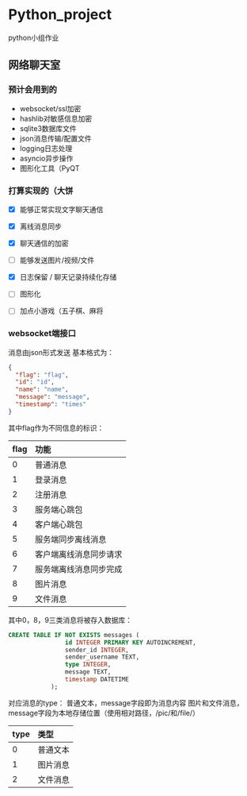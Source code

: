 # Python_project
python小组作业

## 网络聊天室

### 预计会用到的

- websocket/ssl加密
- hashlib对敏感信息加密
- sqlite3数据库文件
- json消息传输/配置文件
- logging日志处理
- asyncio异步操作
- 图形化工具（PyQT

### 打算实现的（大饼

- [x] 能够正常实现文字聊天通信
- [x] 离线消息同步
- [x] 聊天通信的加密
- [ ] 能够发送图片/视频/文件
- [x] 日志保留 / 聊天记录持续化存储
- [ ] 图形化
- [ ] 加点小游戏（五子棋、麻将



### websocket端接口
消息由json形式发送
基本格式为：
```json
{
  "flag": "flag",
  "id": "id",
  "name": "name",
  "message": "message",
  "timestamp": "times"
}
```
其中flag作为不同信息的标识：

| flag | 功能          |
|:-----|:------------|
| 0    | 普通消息        |
| 1    | 登录消息        |
| 2    | 注册消息        |
| 3    | 服务端心跳包      |
| 4    | 客户端心跳包      |
| 5    | 服务端同步离线消息   |
| 6    | 客户端离线消息同步请求 |
| 7    | 服务端离线消息同步完成 |
| 8    | 图片消息        |
| 9    | 文件消息        |

其中0，8，9三类消息将被存入数据库：
```sql
CREATE TABLE IF NOT EXISTS messages (
                id INTEGER PRIMARY KEY AUTOINCREMENT,
                sender_id INTEGER,
                sender_username TEXT,
                type INTEGER,
                message TEXT,
                timestamp DATETIME
            );
```
对应消息的type：
普通文本，message字段即为消息内容
图片和文件消息，message字段为本地存储位置（使用相对路径，/pic/和/file/）

| type | 类型   |
|:-----|:-----|
| 0    | 普通文本 |
| 1    | 图片消息 |
| 2    | 文件消息 |
